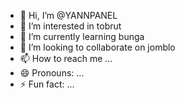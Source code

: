 - 👋 Hi, I’m @YANNPANEL
- 👀 I’m interested in tobrut
- 🌱 I’m currently learning bunga 
- 💞️ I’m looking to collaborate on jomblo
- 📫 How to reach me ...
- 😄 Pronouns: ...
- ⚡ Fun fact: ...

<!---
YANNPANEL/YANNPANEL is a ✨ special ✨ repository because its `README.md` (this file) appears on your GitHub profile.
You can click the Preview link to take a look at your changes.
--->
